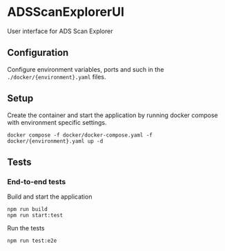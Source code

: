 # ADSScanExplorerUI

User interface for ADS Scan Explorer

## Configuration

Configure environment variables, ports and such in the `./docker/{environment}.yaml` files.

## Setup

Create the container and start the application by running docker compose with environment specific settings.
```
docker compose -f docker/docker-compose.yaml -f docker/{environment}.yaml up -d
```

## Tests

### End-to-end tests

Build and start the application
```
npm run build
npm run start:test
```

Run the tests
```
npm run test:e2e
```